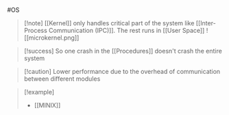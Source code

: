 #OS 
>[!note] [[Kernel]] only handles critical part of the system like [[Inter-Process Communication (IPC)]]. The rest runs in [[User Space]]
>![[microkernel.png]]

>[!success] So one crash in the [[Procedures]] doesn't crash the entire system 

>[!caution] Lower performance due to the overhead of communication between different modules

>[!example] 
>- [[MINIX]]